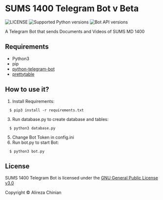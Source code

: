 # SUMS 1400 Telegram Bot v Beta
![LICENSE](https://img.shields.io/badge/LICENSE-GPL--3.0-green)
![Supported Python versions](https://img.shields.io/pypi/pyversions/python-telegram-bot.svg)
![Bot API versions](https://img.shields.io/badge/Bot%20API-5.7-blue?logo=telegram)

A Telegram Bot that sends Documents and Videos of SUMS MD 1400
## Requirements
* Python3
* pip
* [python-telegram-bot](https://github.com/python-telegram-bot/python-telegram-bot)
* [prettytable](https://github.com/jazzband/prettytable)
## How to use it?
1. Install Requirements: 
```
  $ pip3 install -r requirements.txt
```
3. Run database.py to create database and tables:
```
  $ python3 database.py
```
5. Change Bot Token in config.ini
6. Run bot.py to start Bot: 
```
  $ python3 bot.py
```
## License
SUMS 1400 Telegram Bot is licensed under the [GNU General Public License v3.0](https://github.com/AlirezaChinian/SUMS-1400-Telegram-Bot/blob/main/LICENSE)

Copyright © Alireza Chinian
